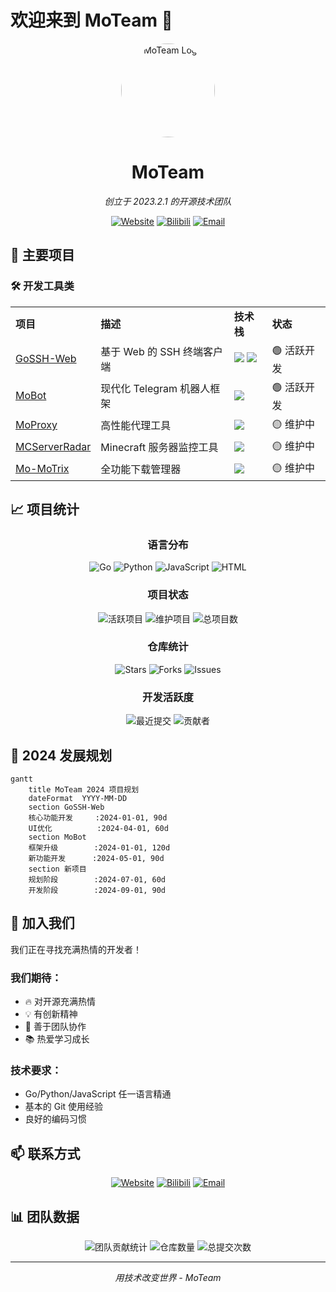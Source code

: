 # 欢迎来到 MoTeam 👋

<div align="center">
  <img src="https://avatars.githubusercontent.com/u/210340234?s=200&v=4" alt="MoTeam Logo" width="150" height="150" style="border-radius: 50%"/>
  
  # MoTeam
  
  _创立于 2023.2.1 的开源技术团队_

  [![Website](https://img.shields.io/badge/Website-www.moteam.top-blue?style=for-the-badge&logo=google-chrome&logoColor=white)](https://www.moteam.top)
  [![Bilibili](https://img.shields.io/badge/Bilibili-MoTeam-ff69b4?style=for-the-badge&logo=bilibili&logoColor=white)](https://space.bilibili.com/1834260927)
  [![Email](https://img.shields.io/badge/Email-momail@vip.qq.com-red?style=for-the-badge&logo=gmail&logoColor=white)](mailto:momail@vip.qq.com)
</div>

## 🚀 主要项目
### 🛠 开发工具类
<table>
  <tr>
    <td><b>项目</b></td>
    <td><b>描述</b></td>
    <td><b>技术栈</b></td>
    <td><b>状态</b></td>
  </tr>
  <tr>
    <td><a href="https://github.com/MoTeam-cn/GoSSH-Web">GoSSH-Web</a></td>
    <td>基于 Web 的 SSH 终端客户端</td>
    <td>
      <img src="https://img.shields.io/badge/-Go-00ADD8?style=flat&logo=go&logoColor=white"/>
      <img src="https://img.shields.io/badge/-HTML5-E34F26?style=flat&logo=html5&logoColor=white"/>
    </td>
    <td>🟢 活跃开发</td>
  </tr>
  <tr>
    <td><a href="https://github.com/MoTeam-cn/MoBot">MoBot</a></td>
    <td>现代化 Telegram 机器人框架</td>
    <td>
      <img src="https://img.shields.io/badge/-Python-3776AB?style=flat&logo=python&logoColor=white"/>
    </td>
    <td>🟢 活跃开发</td>
  </tr>
  <tr>
    <td><a href="https://github.com/MoTeam-cn/MoProxy">MoProxy</a></td>
    <td>高性能代理工具</td>
    <td>
      <img src="https://img.shields.io/badge/-Go-00ADD8?style=flat&logo=go&logoColor=white"/>
    </td>
    <td>🟡 维护中</td>
  </tr>
  <tr>
    <td><a href="https://github.com/MoTeam-cn/MCServerRadar">MCServerRadar</a></td>
    <td>Minecraft 服务器监控工具</td>
    <td>
      <img src="https://img.shields.io/badge/-Python-3776AB?style=flat&logo=python&logoColor=white"/>
    </td>
    <td>🟡 维护中</td>
  </tr>
  <tr>
    <td><a href="https://github.com/MoTeam-cn/Mo-MoTrix">Mo-MoTrix</a></td>
    <td>全功能下载管理器</td>
    <td>
      <img src="https://img.shields.io/badge/-JavaScript-F7DF1E?style=flat&logo=javascript&logoColor=black"/>
    </td>
    <td>🟡 维护中</td>
  </tr>
</table>

## 📈 项目统计
<div align="center">

### 语言分布
![Go](https://img.shields.io/badge/Go-40%25-00ADD8?style=for-the-badge&logo=go&logoColor=white)
![Python](https://img.shields.io/badge/Python-30%25-3776AB?style=for-the-badge&logo=python&logoColor=white)
![JavaScript](https://img.shields.io/badge/JavaScript-20%25-F7DF1E?style=for-the-badge&logo=javascript&logoColor=black)
![HTML](https://img.shields.io/badge/HTML-10%25-E34F26?style=for-the-badge&logo=html5&logoColor=white)

### 项目状态
![活跃项目](https://img.shields.io/badge/活跃项目-2_个-success?style=for-the-badge)
![维护项目](https://img.shields.io/badge/维护项目-3_个-yellow?style=for-the-badge)
![总项目数](https://img.shields.io/badge/总项目数-5_个-blue?style=for-the-badge)

### 仓库统计
![Stars](https://img.shields.io/github/stars/MoTeam-cn?style=for-the-badge&logo=github&label=Stars&color=yellow)
![Forks](https://img.shields.io/github/forks/MoTeam-cn/MoBot?style=for-the-badge&logo=github&label=Forks&color=blue)
![Issues](https://img.shields.io/github/issues/MoTeam-cn/MoBot?style=for-the-badge&logo=github&label=Issues&color=green)

### 开发活跃度
![最近提交](https://img.shields.io/github/last-commit/MoTeam-cn/MoBot?style=for-the-badge&logo=github&label=最近提交&color=blue)
![贡献者](https://img.shields.io/github/contributors/MoTeam-cn/MoBot?style=for-the-badge&logo=github&label=贡献者&color=orange)

</div>

## 🎯 2024 发展规划
```mermaid
gantt
    title MoTeam 2024 项目规划
    dateFormat  YYYY-MM-DD
    section GoSSH-Web
    核心功能开发     :2024-01-01, 90d
    UI优化          :2024-04-01, 60d
    section MoBot
    框架升级        :2024-01-01, 120d
    新功能开发      :2024-05-01, 90d
    section 新项目
    规划阶段        :2024-07-01, 60d
    开发阶段        :2024-09-01, 90d
```

## 🤝 加入我们
我们正在寻找充满热情的开发者！
### 我们期待：
- 🔥 对开源充满热情
- 💡 有创新精神
- 🤝 善于团队协作
- 📚 热爱学习成长

### 技术要求：
- Go/Python/JavaScript 任一语言精通
- 基本的 Git 使用经验
- 良好的编码习惯

## 📫 联系方式
<div align="center">

[![Website](https://img.shields.io/badge/Website-www.moteam.top-blue?style=for-the-badge&logo=google-chrome&logoColor=white)](https://www.moteam.top)
[![Bilibili](https://img.shields.io/badge/Bilibili-MoTeam-ff69b4?style=for-the-badge&logo=bilibili&logoColor=white)](https://space.bilibili.com/1834260927)
[![Email](https://img.shields.io/badge/Email-momail@vip.qq.com-red?style=for-the-badge&logo=gmail&logoColor=white)](mailto:momail@vip.qq.com)

</div>

## 📊 团队数据
<div align="center">

![团队贡献统计](https://img.shields.io/github/contributors/MoTeam-cn/MoBot)
![仓库数量](https://img.shields.io/badge/repositories-7-blue)
![总提交次数](https://img.shields.io/github/commit-activity/m/MoTeam-cn/MoBot)

</div>

---

<div align="center">
    <i>用技术改变世界 - MoTeam</i>
</div>